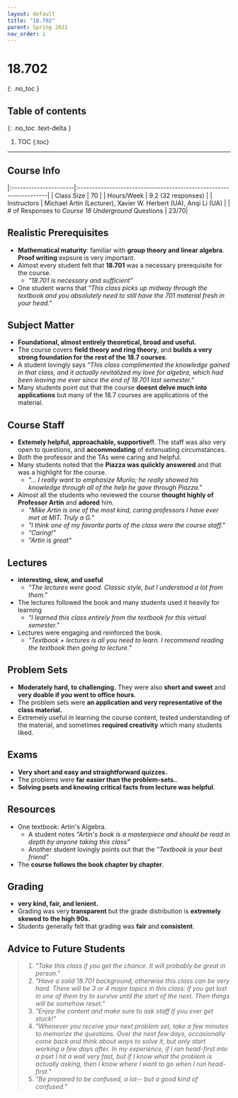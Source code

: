 ```yaml
---
layout: default
title: "18.702"
parent: Spring 2021
nav_order: 1
---
```


# 18.702
{: .no_toc }

## Table of contents
{: .no_toc .text-delta }

1. TOC
{:toc}

---

## Course Info

|:----------------------|:-------------------------------------------------------------------|
| Class Size | 70 |
| Hours/Week | 9.2 (32 responses) |
| Instructors | Michael Artin (Lecturer), Xavier W. Herbert (UA), Anqi Li (UA) |
| # of Responses to _Course 18 Underground_ Questions | 23/70|

## Realistic Prerequisites

- **Mathematical maturity**: familiar with **group theory and linear algebra**. **Proof writing** expsure is very important.
- Almost every student felt that **18.701** was a necessary prerequisite for the course.
  - _"18.701 is necessary and sufficient"_
- One student warns that _"This class picks up midway through the textbook and you absolutely need to still have the 701 material fresh in your head."_

## Subject Matter

- **Foundational, almost entirely theoretical, broad and useful.**
- The course covers **field theory and ring theory**, and **builds a very strong foundation for the rest of the 18.7 courses**.
- A student lovingly says _"This class complimented the knowledge gained in that class, and it actually revitalized my love for algebra, which had been leaving me ever since the end of 18.701 last semester."_
- Many students point out that the course **doesnt delve much into applications** but many of the 18.7 courses are applications of the material.

## Course Staff

- **Extemely helpful, approachable, supportive!!**. The staff was also very open to questions, and **accommodating** of extenuating circumstances.
- Both the professor and the TAs were caring and helpful.
- Many students noted that the **Piazza was quiickly answered** and that was a highlight for the course.
  - _"... I really want to emphasize Murilo; he really showed his knowledge through all of the help he gave through Piazza."_
- Almost all the students who reviewed the course **thought highly of Professor Artin** and **adored** him.
  - _"Mike Artin is one of the most kind, caring professors I have ever met at MIT. Truly a G."_
  - _"I think one of my favorite parts of the class were the course staff."_
  - _"Caring!"_
  - _"Artin is great"_

## Lectures

- **interesting, slow, and useful**
  - _"The lectures were good. Classic style, but I understood a lot from them."_
- The lectures followed the book and many students used it heavily for learning
  - _"I learned this class entirely from the textbook for this virtual semester."_
- Lectures were engaging and reinforced the book.
  - _"Textbook + lectures is all you need to learn. I recommend reading the textbook then going to lecture."_

## Problem Sets

- **Moderately hard, to challenging.** They were also **short and sweet** and **very doable if you went to office hours**.
- The problem sets were **an application and very representative of the class material.**
- Extremely useful in learning the course content, tested understanding of the material, and sometimes **required creativity** which many students liked.

## Exams

- **Very short and easy and straightforward quizzes.**
- The problems were **far easier than the problem-sets.**.
- **Solving psets and knowing critical facts from lecture was helpful**.

## Resources

- One textbook: Artin's Algebra.
  - A student notes _"Artin's book is a masterpiece and should be read in depth by anyone taking this class"_
  - Another student lovingly points out that the _"Textbook is your best friend"_
- The **course follows the book chapter by chapter**.

## Grading

- **very kind, fair, and lenient.**
- Grading was very **transparent** but the grade distribution is **extremely skewed to the high 90s.**
- Students generally felt that grading was **fair** and **consistent**.

## Advice to Future Students

> 1. _"Take this class if you get the chance. It will probably be great in person."_
> 2. _"Have a solid 18.701 background, otherwise this class can be very hard. There will be 3 or 4 major topics in this class: if you get lost in one of them try to survive until the start of the next. Then things will be somehow reset."_
> 3. _"Enjoy the content and make sure to ask staff if you ever get stuck!"_
> 4. _"Whenever you receive your next problem set, take a few minutes to memorize the questions. Over the next few days, occasionally come back and think about ways to solve it, but only start working a few days after. In my experience, if I ran head-first into a pset I hit a wall very fast, but if I know what the problem is actually asking, then I know where I want to go when I run head-first."_
> 5. _"Be prepared to be confused, a lot-- but a good kind of confused."_

<!--
## Syllabus

Click [**here**](/assets/files/100B_Syllabus_Fall2020.pdf) for a PDF of this course's syllabus. -->
